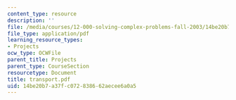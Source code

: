 ```yaml
---
content_type: resource
description: ''
file: /media/courses/12-000-solving-complex-problems-fall-2003/14be20b7a37fc072838662aecee6a0a5_transport.pdf
file_type: application/pdf
learning_resource_types:
- Projects
ocw_type: OCWFile
parent_title: Projects
parent_type: CourseSection
resourcetype: Document
title: transport.pdf
uid: 14be20b7-a37f-c072-8386-62aecee6a0a5
---
```


